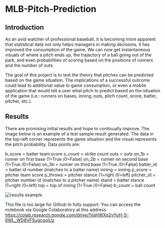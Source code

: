 ﻿# MLB-Pitch-Prediction
## Introduction

As an avid watcher of professional baseball, it is becoming more apparent that statistical data not only helps managers in making decisions, it has improved the consumption of the game. We can now get instantaneous visuals of where a pitch ends up, the trajectory of a ball going out of the park, and even probabilities of scoring based on the positions of runners and the number of outs. 

The goal of this project is to test the theory that pitches can be predicted based on the game situation. The implications of a successful outcome could lead to additional value to game consumption, or even a mobile application that would tell a user what pitch to predict based on the situation of the game (i.e.: runners on bases, inning, outs, pitch count, score, batter, pitcher, etc.). 

## Results

There are promising initial results and hope to continually improve. The image below is an example of a test sample result generated. The data in the top-left corner represents the game situation and the visual represents the pitch probability. Data points are:

b_score = batter team score
s_count = strike count
outs = outs
on_1b = runner on first base (1=True /0=False)
on_2b = runner on second base (1=True /0=False)
on_3b = runner on third base (1=True /0=False)
batter_id = batter id number (matches to a batter name)
inning = inning
p_score = pitcher team score
p_throws = pitcher stance (1=right /0=left)
pitcher_id = pitcher number id (matches to a pitcher name)
stand = batter stance (1=right /0=left)
top = top of inning (1=True /0=False)
b_count = ball count

![results example](https://github.com/Jason-Richards76/Baseball-Pitch-Prediction/blob/master/Untitled.png)

This file is too large for Github to fully support. You can access the notebook via Google Colaboratory at this address https://colab.research.google.com/drive/1VaHWXq2yYuH-S-6WL_WD8VFSugcgoiUz
